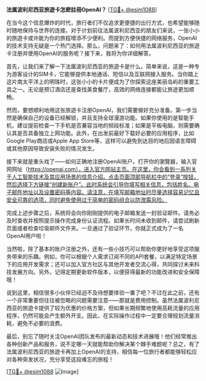 **法属波利尼西亚旅遊卡怎麽註冊OpenAI？** [[TG💪+ @esim1088](https://t.me/s/esim1088)]

在当今这个信息爆炸的时代，旅行者们不仅追求更便捷的出行方式，也希望能够随时随地保持与世界的连接。对于计划前往法属波利尼西亚的朋友们来说，一张小小的旅遊卡或许能为你的旅程增添不少便利。而提到方便快捷的网络服务，OpenAI的技术支持无疑是一个热门选择。那么，问题来了：如何用法属波利尼西亚的旅遊卡注册并使用OpenAI的服务呢？接下来，我将为你详细解答。

首先，让我们来了解一下法属波利尼西亚的旅遊卡是什么。简单来说，这是一种专为游客设计的SIM卡，它能够提供本地通话、短信以及互联网接入服务。当你踏上这片南太平洋上的明珠时，这张小小的卡片便成为了你探索这座美丽岛屿的重要工具之一。无论是预订酒店还是查找美食餐厅，高效的网络连接都能让旅途更加顺畅。

然而，要想顺利地用这张旅遊卡注册OpenAI，我们需要做好充分准备。第一步当然是确保自己的设备已经解锁，并且支持全球漫游功能。如果你使用的是智能手机，建议提前检查一下手机是否兼容当地的频段标准；如果是平板电脑，则需要确认其是否具备独立上网功能。此外，在出发前最好下载好必要的应用程序，比如Google Play商店或Apple App Store等，这样可以避免到达目的地后因语言障碍或其他原因导致安装失败的情况发生。

接下来就是重头戏了——如何正确地注册OpenAI账户。打开你的瀏覽器，输入官网网址（https://openai.com），进入官方网站主页。在这里，你会看到一系列关于人工智能技术及其应用场景的信息介绍。点击页面顶部导航栏中的“登录”按钮，然后选择下方链接“创建新账户”。此时系统会引导你填写相关信息，包括姓名、电子邮件地址以及设置密码等内容。请注意，在填写邮箱地址时尽量选择容易记忆且安全可靠的选项，同时避免使用过于简单的密码组合以防泄露风险。

完成上述步骤之后，系统将会向你刚刚提供的电子邮箱发送一封验证邮件。请务必及时查收并按照提示操作完成身份认证流程。如果长时间未收到邮件，请尝试刷新页面或者检查垃圾邮件文件夹。一旦通过了验证环节，你就正式成为了一名OpenAI用户啦！

当然啦，除了基本的账户注册之外，还有一些小技巧可以帮助你更好地享受这项服务带来的乐趣。例如，你可以根据个人需求订阅不同的API套餐，以满足特定场景下的应用开发需求；还可以加入官方社区与其他开发者交流心得，共同探讨未来科技发展方向。另外，记得定期更新软件版本，以便获得最新的功能改进和安全保障哦！

说到这里，相信很多小伙伴已经迫不及待想要体验一番了吧？不过在此之前，还有一个非常重要但往往被忽略的问题需要注意——那就是费用控制。虽然法属波利尼西亚的旅遊卡提供了较为优惠的价格方案，但如果长期频繁地使用高耗流量的应用程序，仍然可能会产生额外开支。因此，在实际操作过程中一定要合理规划流量消耗，避免不必要的浪费。

最后，别忘了随时关注OpenAI团队发布的最新动态和技术进展哦！他们经常推出各种创新产品和服务，说不定哪一天就能帮助你解决某个棘手难题呢？总之，有了法属波利尼西亚的旅遊卡再加上OpenAI的支持，相信每一位旅行者都能够轻松应对各种突发状况，充分享受这段难忘的旅程！

[[TG💪+ @esim1088](https://t.me/s/esim1088) ![Image](https://i.postimg.cc/4NQfJmqS/Snipaste-2025-05-13-00-14-12.png)]
